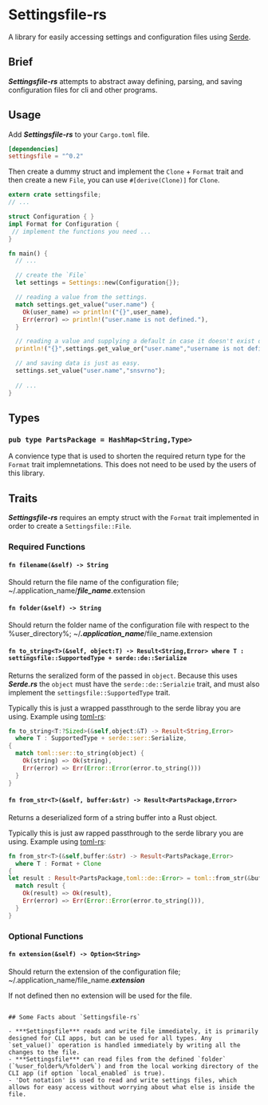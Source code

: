 # Settingsfile-rs
A library for easily accessing settings and configuration files using [Serde](https://serde.rs/).

## Brief 
***Settingsfile-rs*** attempts to abstract away defining, parsing, and saving configuration files for cli and other programs.

## Usage
Add ***Settingsfile-rs*** to your `Cargo.toml` file.

```TOML
[dependencies]
settingsfile = "^0.2"
```

Then create a dummy struct and implement the `Clone` + `Format` trait and then create a new `File`, you can use `#[derive(Clone)]` for `Clone`.

```rust
extern crate settingsfile;
// ...

struct Configuration { }
impl Format for Configuration {
 // implement the functions you need ...
}

fn main() {
  // ...

  // create the `File`
  let settings = Settings::new(Configuration{});

  // reading a value from the settings.
  match settings.get_value("user.name") {
    Ok(user_name) => println!("{}",user_name),
    Err(error) => println!("user.name is not defined."),
  }

  // reading a value and supplying a default in case it doesn't exist or 
  println!("{}",settings.get_value_or("user.name","username is not defined"));

  // and saving data is just as easy.
  settings.set_value("user.name","snsvrno");
  
  // ...
}
```

## Types

### `pub type PartsPackage = HashMap<String,Type>`

A convience type that is used to shorten the required return type for the `Format` trait implemnetations. This does not need to be used by the users of this library.

## Traits

***Settingsfile-rs*** requires an empty struct with the `Format` trait implemented in order to create a `Settingsfile::File`.

### Required Functions

#### `fn filename(&self) -> String`
Should return the file name of the configuration file; ~/.application_name/***file_name***.extension

#### `fn folder(&self) -> String`
Should return the folder name of the configuration file with respect to the %user_directory%; ~/***.application_name***/file_name.extension

#### `fn to_string<T>(&self, object:T) -> Result<String,Error> where T : settingsfile::SupportedType + serde::de::Serialize`
Returns the seralized form of the passed in `object`. Because this uses ***Serde.rs*** the `object` must have the `serde::de::Serialzie` trait, and must also implement the `settingsfile::SupportedType` trait.

Typically this is just a wrapped passthrough to the serde libray you are using. Example using [toml-rs](https://github.com/alexcrichton/toml-rs):

```rust
fn to_string<T:?Sized>(&self,object:&T) -> Result<String,Error>
  where T : SupportedType + serde::ser::Serialize,
{
  match toml::ser::to_string(object) {
    Ok(string) => Ok(string),
    Err(error) => Err(Error::Error(error.to_string()))
  }
}
```

#### `fn from_str<T>(&self, buffer:&str) -> Result<PartsPackage,Error>`

Returns a deserialized form of a string buffer into a Rust object.

Typically this is just aw rapped passthrough to the serde library you are using. Example using [toml-rs](https://github.com/alexcrichton/toml-rs):

```rust
fn from_str<T>(&self,buffer:&str) -> Result<PartsPackage,Error>
  where T : Format + Clone
{
let result : Result<PartsPackage,toml::de::Error> = toml::from_str(&buffer);
  match result {
    Ok(result) => Ok(result),
    Err(error) => Err(Error::Error(error.to_string())),
  }
}
```


### Optional Functions

#### `fn extension(&self) -> Option<String>`
Should return the extension of the configuration file; ~/.application_name/file_name.***extension***

If not defined then no extension will be used for the file.

```

## Some Facts about `Settingsfile-rs`

- ***Settingsfile*** reads and write file immediately, it is primarily designed for CLI apps, but can be used for all types. Any `set_value()` operation is handled immediately by writing all the changes to the file.
- ***Settingsfile*** can read files from the defined `folder` (`%user_folder%/%folder%`) and from the local working directory of the CLI app (if option `local_enabled` is true).
- 'Dot notation' is used to read and write settings files, which allows for easy access without worrying about what else is inside the file.
